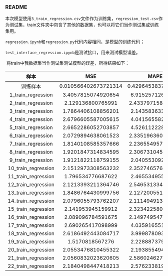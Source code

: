 ### README

​		本次模型使用`3_train_regression.csv`文件作为训练集，`regression_test.csv`作为测试集，train文件夹中包含了其他的数据集，也可以将它们当作测试集或训练集用。

​		`regression.ipynb`和`regression.py`代码内容相同，是模型的训练代码；

​		`test_interface_regression.ipynb`是测试接口，用来测试模型误差。

​		将train中我数据集当作测试集测试模型的误差，所得结果如下：

|        样本         |         MSE          |       MAPE(%)        |
| :-----------------: | :------------------: | :------------------: |
|      训练样本       | 0.010566402673721314 | 0.42964538373053074% |
| 1_train_regression  |  3.4057815074920654  |  6.915257126092911%  |
| 2_train_regression  |  2.129136800765991   | 2.4337971583008766%  |
| 3_train_regression  |  1.7864406108856201  |  2.143583633005619%  |
| 4_train_regression  |  2.6796605587005615  |  4.041565582156181%  |
| 5_train_regression  |  2.6652286052703857  |  4.526112228631973%  |
| 6_train_regression  |  2.0729894638061523  | 2.3351963609457016%  |
| 7_train_regression  |  1.8140108585357666  | 2.2365549579262733%  |
| 8_train_regression  |  1.9201847314834595  | 2.3067310452461243%  |
| 9_train_regression  |  1.9121822118759155  |  2.040553092956543%  |
| 10_train_regression |  2.1512973308563232  | 2.3527465760707855%  |
| 11_train_regression |  1.796534776687622   |  2.465534955263138%  |
| 12_train_regression |  2.1213393211364746  | 2.5465313345193863%  |
| 13_train_regression |  1.8486764430999756  | 2.1272005513310432%  |
| 14_train_regression |  2.0796055793762207  | 2.1114949136972427%  |
| 15_train_regression |  2.141953945159912   | 2.3234225809574127%  |
| 16_train_regression |  2.089096784591675   | 2.1497495472431183%  |
| 17_train_regression |  2.690265417098999   |  4.035916551947594%  |
| 18_train_regression |  2.6186492443084717  |  3.999878093600273%  |
| 19_train_regression |   1.5170818567276    |  2.228887379169464%  |
| 20_train_regression |  2.0553476810455322  |  2.193855494260788%  |
| 21_train_regression |  2.0560832023620605  | 2.5860246270895004%  |
| 22_train_regression |  2.1840498447418213  |  2.576233819127083%  |

